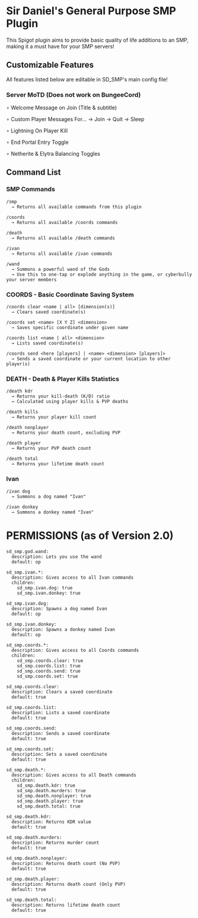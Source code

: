 # Sir Daniel's General Purpose SMP Plugin

This Spigot plugin aims to provide basic quality of life additions to an SMP, making it a must have for your SMP servers!

## Customizable Features
All features listed below are editable in SD_SMP's main config file!

### Server MoTD (Does not work on BungeeCord)
∘ Welcome Message on Join (Title & subtitle)

∘ Custom Player Messages For...
  → Join
  → Quit
  → Sleep
  
∘ Lightning On Player Kill

∘ End Portal Entry Toggle

∘ Netherite & Elytra Balancing Toggles

## Command List
### SMP Commands
```
/smp
  → Returns all available commands from this plugin
  
/coords
  → Returns all available /coords commands
  
/death
  → Returns all available /death commands

/ivan
  → Returns all available /ivan commands
  
/wand
  → Summons a powerful wand of the Gods
  → Use this to one-tap or explode anything in the game, or cyberbully your server members
```
### COORDS - Basic Coordinate Saving System
```
/coords clear <name | all> [dimension(s)]
  → Clears saved coordinate(s)

/coords set <name> [X Y Z] <dimension>
  → Saves specific coordinate under given name

/coords list <name | all> <dimension>
  → Lists saved coordinate(s)

/coords send <here [players] | <name> <dimension> [players]>
  → Sends a saved coordinate or your current location to other player(s)
```
### DEATH - Death & Player Kills Statistics
```
/death kdr
  → Returns your kill-death (K/D) ratio
  → Calculated using player kills & PVP deaths
  
/death kills
  → Returns your player kill count
  
/death nonplayer
  → Returns your death count, excluding PVP
  
/death player
  → Returns your PVP death count
  
/death total
  → Returns your lifetime death count
```
### Ivan
```
/ivan dog
  → Summons a dog named "Ivan"
  
/ivan donkey
  → Summons a donkey named "Ivan"
```

# PERMISSIONS (as of Version 2.0)
```
sd_smp.god.wand:
  description: Lets you use the wand
  default: op
  
sd_smp.ivan.*:
  description: Gives access to all Ivan commands
  children:
    sd_smp.ivan.dog: true
    sd_smp.ivan.donkey: true
    
sd_smp.ivan.dog:
  description: Spawns a dog named Ivan
  default: op
  
sd_smp.ivan.donkey:
  description: Spawns a donkey named Ivan
  default: op
  
sd_smp.coords.*:
  description: Gives access to all Coords commands
  children:
    sd_smp.coords.clear: true
    sd_smp.coords.list: true
    sd_smp.coords.send: true
    sd_smp.coords.set: true
    
sd_smp.coords.clear:
  description: Clears a saved coordinate
  default: true
  
sd_smp.coords.list:
  description: Lists a saved coordinate
  default: true
  
sd_smp.coords.send:
  description: Sends a saved coordinate
  default: true
  
sd_smp.coords.set:
  description: Sets a saved coordinate
  default: true
  
sd_smp.death.*:
  description: Gives access to all Death commands
  children:
    sd_smp.death.kdr: true
    sd_smp.death.murders: true
    sd_smp.death.nonplayer: true
    sd_smp.death.player: true
    sd_smp.death.total: true
    
sd_smp.death.kdr:
  description: Returns KDR value
  default: true
  
sd_smp.death.murders:
  description: Returns murder count
  default: true
  
sd_smp.death.nonplayer:
  description: Returns death count (No PVP)
  default: true
  
sd_smp.death.player:
  description: Returns death count (Only PVP)
  default: true
  
sd_smp.death.total:
  description: Returns lifetime death count
  default: true
```

